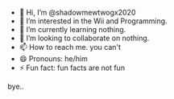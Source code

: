 - 👋 Hi, I’m @shadowmewtwogx2020
- 👀 I’m interested in the Wii and Programming.
- 🌱 I’m currently learning nothing.
- 💞️ I’m looking to collaborate on nothing.
- 📫 How to reach me. you can't
- 😄 Pronouns: he/him
- ⚡ Fun fact: fun facts are not fun

bye..
